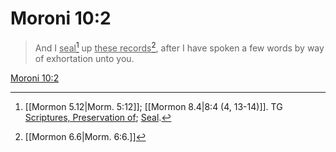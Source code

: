 # Moroni 10:2

> And I <u>seal</u>[^a] up <u>these records</u>[^b], after I have spoken a few words by way of exhortation unto you.

[Moroni 10:2](https://www.churchofjesuschrist.org/study/scriptures/bofm/moro/10?lang=eng&id=p2#p2)


[^a]: [[Mormon 5.12|Morm. 5:12]]; [[Mormon 8.4|8:4 (4, 13-14)]]. TG [Scriptures, Preservation of](https://www.churchofjesuschrist.org/study/scriptures/tg/scriptures-preservation-of?lang=eng); [Seal](https://www.churchofjesuschrist.org/study/scriptures/tg/seal?lang=eng).
[^b]: [[Mormon 6.6|Morm. 6:6.]]
